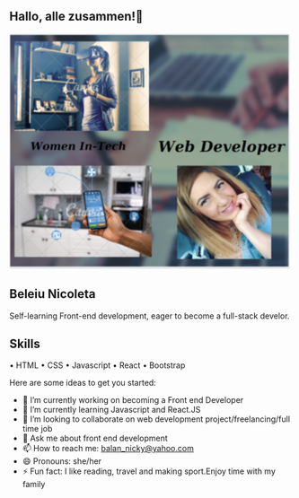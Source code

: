 ## Hallo, alle zusammen!👋
![](NicoProfil1.PNG)

## Beleiu Nicoleta 

Self-learning Front-end development, eager to become a full-stack develor.

## Skills 

• HTML
• CSS
• Javascript
• React
• Bootstrap

Here are some ideas to get you started:

- 🔭 I’m currently working on becoming a Front end Developer
- 🌱 I’m currently learning Javascript and React.JS
- 👯 I’m looking to collaborate on web development project/freelancing/full time job
- 💬 Ask me about front end development 
- 📫 How to reach me: balan_nicky@yahoo.com
- 😄 Pronouns: she/her
- ⚡ Fun fact: I like reading, travel and making sport.Enjoy time with my family

